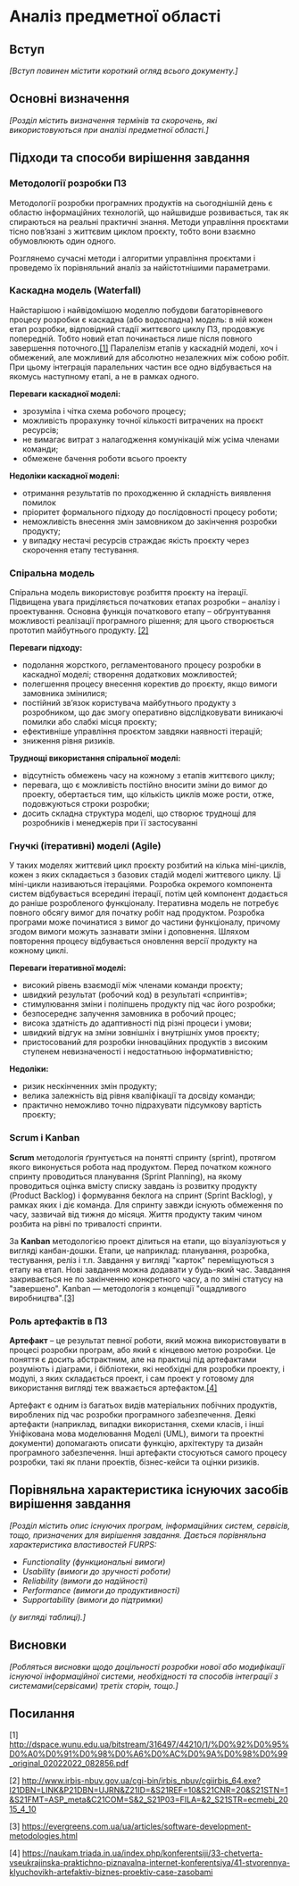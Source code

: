 # Аналіз предметної області

## Вступ

*[Вступ повинен містити короткий огляд всього документу.]*


## Основні визначення

*[Розділ містить визначення термінів та скорочень, які використовуються при аналізі предметної області.]*

## Підходи та способи вирішення завдання

### Методології розробки ПЗ

Методології розробки програмних продуктів на сьогоднішній день є областю інформаційних технологій, що найшвидше розвивається, так як спираються на реальні практичні знання. Методи управління проєктами тісно пов’язані з життєвим циклом проєкту, тобто вони взаємно обумовлюють один одного.

Розглянемо сучасні методи і алгоритми управління проєктами і проведемо їх порівняльний аналіз за найістотнішими параметрами.

### Каскадна модель (Waterfall)

Найстарішою і найвідомішою моделлю побудови багаторівневого процесу розробки є каскадна (або водоспадна) модель: в ній кожен етап розробки, відповідний стадії життєвого циклу ПЗ, продовжує попередній. Тобто новий етап починається лише після повного завершення поточного.[[1]](#link1)
Паралелізм етапів у каскадній моделі, хоч і обмежений, але можливий для абсолютно незалежних між собою робіт. При цьому інтеграція паралельних частин все одно відбувається на якомусь наступному етапі, а не в рамках одного.

**Переваги каскадної моделі:**
- зрозуміла і чітка схема робочого процесу;
- можливість прорахунку точної кількості витрачених на проєкт
ресурсів;
- не вимагає витрат з налагодження комунікацій між усіма членами
команди;
- обмежене бачення роботи всього проекту

**Недоліки каскадної моделі:**
- отримання результатів по проходженню й складність виявлення помилок
- пріоритет формального підходу до послідовності процесу роботи;
- неможливість внесення змін замовником до закінчення розробки
продукту;
- у випадку нестачі ресурсів страждає якість проєкту через скорочення
етапу тестування.

### Спіральна модель
Спіральна модель використовує розбиття проєкту на ітерації. Підвищена
увага приділяється початкових етапах розробки – аналізу і проектування. Основна
функція початкового етапу – обґрунтування можливості реалізації програмного
рішення; для цього створюється прототип майбутнього продукту. [[2]](#link2)

**Переваги підходу:**
- подолання жорсткого, регламентованого процесу розробки в каскадної
моделі; створення додаткових можливостей;
- полегшення процесу внесення коректив до проєкту, якщо вимоги
замовника змінилися;
- постійний зв’язок користувача майбутнього продукту з розробником,
що дає змогу оперативно відслідковувати виникаючі помилки або слабкі місця
проєкту;
- ефективніше управління проєктом завдяки наявності ітерацій;
- зниження рівня ризиків.

**Труднощі використання спіральної моделі:**
- відсутність обмежень часу на кожному з етапів життєвого циклу;
- перевага, що є можливість постійно вносити зміни до вимог до проекту,
обертається тим, що кількість циклів може рости, отже, подовжуються строки
розробки;
- досить складна структура моделі, що створює труднощі для
розробників і менеджерів при її застосуванні

### Гнучкі (ітеративні) моделі (Agile)

У таких моделях життєвий цикл проєкту розбитий на кілька міні-циклів, кожен з яких складається з базових стадій моделі життєвого циклу. Ці міні-цикли називаються ітераціями. Розробка окремого компонента систем відбувається всередині ітерації, потім цей компонент додається до раніше розробленого функціоналу. Ітеративна модель не потребує повного обсягу вимог для початку робіт над продуктом. Розробка програми може починатися з вимог до частини функціоналу, причому згодом вимоги можуть зазнавати зміни і доповнення. Шляхом повторення процесу відбувається оновлення версії продукту на кожному циклі.

**Переваги ітеративної моделі:**
- високий рівень взаємодії між членами команди проєкту;
- швидкий результат (робочий код) в результаті «спринтів»;
- стимулювання зміни і поліпшень продукту під час його розробки;
- безпосереднє залучення замовника в робочий процес;
- висока здатність до адаптивності під різні процеси і умови;
- швидкий відгук на зміни зовнішніх і внутрішніх умов проєкту;
- пристосований для розробки інноваційних продуктів з високим
ступенем невизначеності і недостатньою інформативністю;

**Недоліки:**
- ризик нескінченних змін продукту;
- велика залежність від рівня кваліфікації та досвіду команди;
- практично неможливо точно підрахувати підсумкову вартість проєкту;

### Scrum і Kanban

**Scrum** методологія ґрунтується на понятті спринту (sprint), протягом якого виконується робота над продуктом. Перед початком кожного спринту проводиться планування (Sprint Planning), на якому проводиться оцінка вмісту списку завдань із розвитку продукту (Product Backlog) і формування беклога на спринт (Sprint Backlog), у рамках яких і діє команда. Для спринту завжди існують обмеження по часу, зазвичай від тижня до місяця. Життя продукту таким чином розбита на рівні по тривалості спринти.

За **Kanban** методологією проект ділиться на етапи, що візуалізуються у вигляді канбан-дошки. Етапи, це наприклад: планування, розробка, тестування, реліз і т.п. Завдання у вигляді "карток" переміщуються з етапу на етап. Нові завдання можна додавати у будь-який час. Завдання закривається не по закінченню конкретного часу, а по зміні статусу на "завершено". Kanban — методологія з концепції "ощадливого виробництва".[[3]](#link3)

### Роль артефактів в ПЗ

**Артефакт** – це результат певної роботи, який можна використовувати в процесі розробки програм, або який є кінцевою метою розробки. Це поняття є досить абстрактним, але на практиці під артефактами розуміють і діаграми, і  бібліотеки, які необхідні для розробки проекту, і модулі, з яких складається проект, і сам проект у готовому для використання вигляді теж вважається артефактом.[[4]](#link4)

Артефакт є одним із багатьох видів матеріальних побічних продуктів, вироблених під час розробки програмного забезпечення. Деякі артефакти (наприклад, випадки використання, схеми класів, і інші Уніфікована мова моделювання Моделі (UML), вимоги та проектні документи) допомагають описати функцію, архітектуру та дизайн програмного забезпечення. Інші артефакти стосуються самого процесу розробки, такі як плани проектів, бізнес-кейси та оцінки ризиків.

## Порівняльна характеристика існуючих засобів вирішення завдання

*[Розділ містить опис існуючих програм, інформаційних систем, сервісів, тощо, призначених для вирішення 
завдання. Дається порівняльна характеристика властивостей FURPS:*
- *Functionality (функциональні вимоги)*
- *Usability (вимоги до зручності роботи)*
- *Reliability (вимоги до надійності)*
- *Performance (вимоги до продуктивності)*
- *Supportability (вимоги до підтримки)*

 *(у вигляді таблиці).]*

## Висновки

*[Робляться висновки щодо доцільності розробки нової або модифікації існуючої інформаційної системи, необхідності та способів інтеграції з системами(сервісами) третіх сторін, тощо.]*

## Посилання

<a name="link1"></a>[1] <http://dspace.wunu.edu.ua/bitstream/316497/44210/1/%D0%92%D0%95%D0%A0%D0%91%D0%98%D0%A6%D0%AC%D0%9A%D0%98%D0%99_original_02022022_082856.pdf>

<a name="link2"></a>[2] <http://www.irbis-nbuv.gov.ua/cgi-bin/irbis_nbuv/cgiirbis_64.exe?I21DBN=LINK&P21DBN=UJRN&Z21ID=&S21REF=10&S21CNR=20&S21STN=1&S21FMT=ASP_meta&C21COM=S&2_S21P03=FILA=&2_S21STR=ecmebi_2015_4_10>

<a name="link3"></a>[3] <https://evergreens.com.ua/ua/articles/software-development-metodologies.html>

<a name="link4"></a>[4] <https://naukam.triada.in.ua/index.php/konferentsiji/33-chetverta-vseukrajinska-praktichno-piznavalna-internet-konferentsiya/41-stvorennya-klyuchovikh-artefaktiv-biznes-proektiv-case-zasobami>
